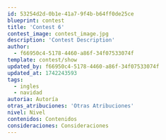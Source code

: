 ```yaml
---
id: 53254d2d-0b1e-41a7-9f4b-b64ff0de25ce
blueprint: contest
title: 'Contest 6'
contest_image: contest_image.jpg
description: 'Contest Description'
author:
  - f66950c4-5178-4460-a86f-34f07533074f
template: contest/show
updated_by: f66950c4-5178-4460-a86f-34f07533074f
updated_at: 1742243593
tags:
  - ingles
  - navidad
autoria: Autoría
otras_atribuciones: 'Otras Atribuciones'
nivel: Nivel
contenidos: Contenidos
consideraciones: Consideraciones
---
```

